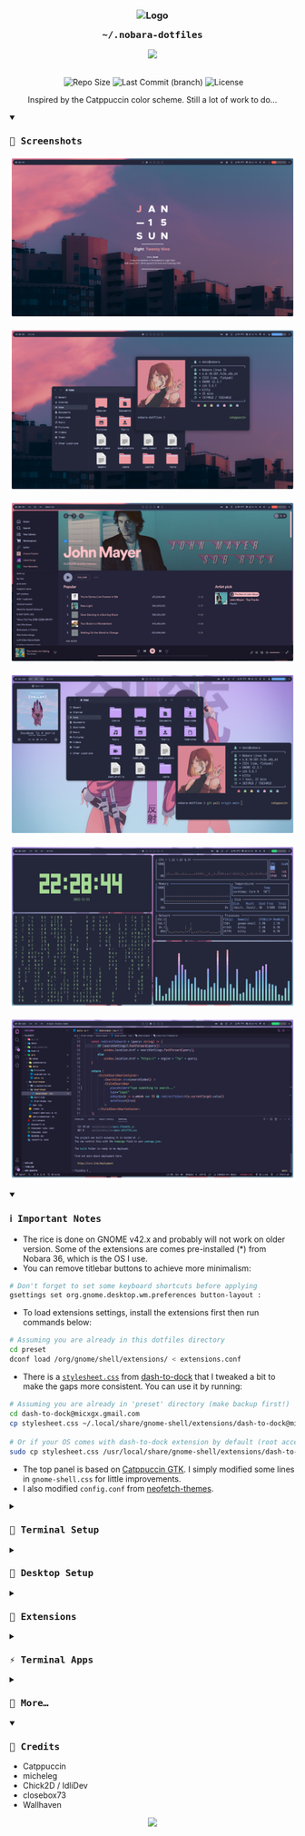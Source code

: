 <h3 align="center">
	<img src="https://raw.githubusercontent.com/catppuccin/catppuccin/main/assets/logos/exports/1544x1544_circle.png" width="175" alt="Logo"/><br/>
	<img src="https://raw.githubusercontent.com/catppuccin/catppuccin/main/assets/misc/transparent.png" height="30" width="0px"/>
	<samp>~/.nobara-dotfiles</samp>
	<img src="https://raw.githubusercontent.com/catppuccin/catppuccin/main/assets/misc/transparent.png" height="30" width="0px"/>
</h3>

<!---
<h6 align="center">
  <a href="https://github.com/slashedzer0/nobara-dotfiles#-screenshots">Screenshots</a>
  •
  <a href="https://github.com/slashedzer0/nobara-dotfiles#%E2%84%B9%EF%B8%8F-important-notes">Notes</a>
  •
  <a href="https://github.com/slashedzer0/nobara-dotfiles#-terminal-setup">Setups</a>
  •
  <a href="https://github.com/slashedzer0/nobara-dotfiles#-extensions">Extensions</a>
  •
  <a href="https://github.com/slashedzer0/nobara-dotfiles#-more">References</a>
</h6>
--->

<p align="center">
  <img src="https://raw.githubusercontent.com/catppuccin/catppuccin/main/assets/palette/macchiato.png" width="400" />
</p>

<p align="center">
  <img src="https://raw.githubusercontent.com/catppuccin/catppuccin/main/assets/misc/transparent.png" height="30" width="0px"/>
  <img alt="Repo Size" src="https://custom-icon-badges.demolab.com/github/repo-size/slashedzer0/nobara-dotfiles?style=flat&logo=file-zip&color=91d7e3&logoColor=D9E0EE&labelColor=363a4f" />
  <img alt="Last Commit (branch)" src="https://custom-icon-badges.demolab.com/github/last-commit/slashedzer0/nobara-dotfiles/catppuccin?style=flat&logo=history&color=a6da95&logoColor=D9E0EE&labelColor=363a4f" />
  <img alt="License" src="https://custom-icon-badges.demolab.com/github/license/slashedzer0/nobara-dotfiles?style=flat&logo=law&color=f5a97f&logoColor=D9E0EE&labelColor=363a4f" />
</p>

<p align="center">
Inspired by the Catppuccin color scheme. Still a lot of work to do...
</p>

<details open>
<summary><h3><samp>🌸 Screenshots</samp></h3></summary>

![homescreen.png](assets/homescreen.png)

![floating.png](assets/floating.png)

![spotify.png](assets/spotify.png)

![busy.png](assets/busy.png)

![terminal.png](assets/terminal.png)

![code.png](assets/code.png)

</details>

<details open>
<summary><h3><samp>ℹ️ Important Notes</samp></h3></summary>

- The rice is done on GNOME v42.x and probably will not work on older version. Some of the extensions are comes pre-installed (\*) from Nobara 36, which is the OS I use.
- You can remove titlebar buttons to achieve more minimalism:

```bash
# Don't forget to set some keyboard shortcuts before applying
gsettings set org.gnome.desktop.wm.preferences button-layout :
```

- To load extensions settings, install the extensions first then run commands below:

```bash
# Assuming you are already in this dotfiles directory
cd preset
dconf load /org/gnome/shell/extensions/ < extensions.conf
```

- There is a [`stylesheet.css`](https://github.com/slashedzer0/nobara-dotfiles/tree/catppuccin/preset/dash-to-dock@micxgx.gmail.com) from [dash-to-dock](https://github.com/micheleg/dash-to-dock) that I tweaked a bit to make the gaps more consistent. You can use it by running:

```bash
# Assuming you are already in 'preset' directory (make backup first!)
cd dash-to-dock@micxgx.gmail.com
cp stylesheet.css ~/.local/share/gnome-shell/extensions/dash-to-dock@micxgx.gmail.com/

# Or if your OS comes with dash-to-dock extension by default (root access needed)
sudo cp stylesheet.css /usr/local/share/gnome-shell/extensions/dash-to-dock@micxgx.gmail.com/
```

- The top panel is based on [Catppuccin GTK](https://github.com/catppuccin/gtk). I simply modified some lines in `gnome-shell.css` for little improvements.
- I also modified `config.conf` from [neofetch-themes](https://github.com/chick2d/neofetch-themes/blob/main/normal/idlifetch.conf).
</details>

<details>
<summary><h3><samp>👾 Terminal Setup</samp></h3></summary>

- Emulator: [kitty](https://github.com/kovidgoyal/kitty)
- Shell: [zsh](https://github.com/zsh-users/zsh)
- Framework: [Zinit](https://github.com/zdharma-continuum/zinit)
- Prompt: [common](https://github.com/jackharrisonsherlock/common)
</details>

<details>
<summary><h3><samp>🎨 Desktop Setup</samp></h3></summary>

- Theme: [Catppuccin GTK](https://github.com/catppuccin/gtk)
- Icons: [Papirus](https://github.com/PapirusDevelopmentTeam/papirus-icon-theme) + [papirus-folders](https://github.com/catppuccin/papirus-folders)
- Fonts: [VCR OSD Mono](https://www.dafont.com/vcr-osd-mono.font), [Iosevka NF](https://github.com/ryanoasis/nerd-fonts/tree/master/patched-fonts/Iosevka)
- Cursor: [macOS Monterey](https://github.com/ful1e5/apple_cursor)
- Widget: [Pleione](https://www.pling.com/p/1832702/)
</details>

<details>
<summary><h3><samp>🧩 Extensions</samp></h3></summary>

- [Alphabetical App Grid](https://extensions.gnome.org/extension/4269/alphabetical-app-grid/)
- [AppIndicator and KStatusNotifierItem Support](https://extensions.gnome.org/extension/615/appindicator-support/)
- [Applications Menu](https://extensions.gnome.org/extension/6/applications-menu/)
- [Auto Move Windows](https://extensions.gnome.org/extension/16/auto-move-windows/)\*
- [Aylur’s Widgets](https://extensions.gnome.org/extension/5338/aylurs-widgets/)
- [Blur my Shell](https://extensions.gnome.org/extension/3193/blur-my-shell/)\*
- [Caffeine](https://extensions.gnome.org/extension/517/caffeine/)\*
- [Clipboard History](https://extensions.gnome.org/extension/4839/clipboard-history/)\*
- [Colored AppMenu Icon](https://extensions.gnome.org/extension/3712/color-app-menu-icon/)
- [Compiz alike magic lamp effect](https://extensions.gnome.org/extension/3740/compiz-alike-magic-lamp-effect/)
- [Compiz Windows Effect](https://extensions.gnome.org/extension/3210/compiz-windows-effect/)
- [Dask to Dock](https://extensions.gnome.org/extension/307/dash-to-dock/)\*
- [GSConnect](https://extensions.gnome.org/extension/1319/gsconnect/)\*
- [Just Perfection](https://extensions.gnome.org/extension/3843/just-perfection/)\*
- [Media Controls](https://extensions.gnome.org/extension/4470/media-controls/)
- [OpenWeather](https://extensions.gnome.org/extension/750/openweather/)\*
- [[QSTweak] Quick Setting Tweaker](https://extensions.gnome.org/extension/5446/quick-settings-tweaker/)
- [Rounded Window Corners](https://extensions.gnome.org/extension/5237/rounded-window-corners/)
- [Running Apps List](https://extensions.gnome.org/extension/5832/running-apps-list/)
- [User Themes](https://extensions.gnome.org/extension/19/user-themes/)
- [Vitals](https://extensions.gnome.org/extension/1460/vitals/)
- [Wireless HID](https://extensions.gnome.org/extension/4228/wireless-hid/)


- [Application Volume Mixer](https://extensions.gnome.org/extension/3499/application-volume-mixer/)\*
- [Custom Accent Colors](https://extensions.gnome.org/extension/5547/custom-accent-colors/)
- [Gesture Improvements](https://extensions.gnome.org/extension/4245/gesture-improvements/)\*
- [Pop Shell](https://github.com/pop-os/shell)\*


</details>

<details>
<summary><h3><samp>⚡ Terminal Apps</samp></h3></summary>

- [fastfetch](https://github.com/fastfetch-cli/fastfetch) - fetch system info
- [cava](https://github.com/karlstav/cava) - audio visualizer
- [tty-clock](https://github.com/xorg62/tty-clock)
- [bottom](https://github.com/ClementTsang/bottom) / [htop](https://github.com/htop-dev/htop) - system monitor
- [pokemon-colorscripts](https://gitlab.com/phoneybadger/pokemon-colorscripts)
- [colorscript](https://gitlab.com/dwt1/shell-color-scripts)
- [tldr](https://github.com/tldr-pages/tldr) - a terminal companion
- [taskwarrior](https://github.com/GothenburgBitFactory/taskwarrior) - task management
- [yt-dlp](https://github.com/yt-dlp/yt-dlp)
- [nbfc-linux](https://github.com/nbfc-linux/nbfc-linux) - fan control
- [duf](https://github.com/muesli/duf) / [ncdu](https://dev.yorhel.nl/ncdu) - disk usage analyzer
</details>

<details>
<summary><h3><samp>🍬 More…</samp></h3></summary>

- [Catppuccin for VS Code](https://github.com/catppuccin/vscode)
- [Catppuccin for JetBrains](https://github.com/catppuccin/jetbrains)
- [Catppuccin for Discord](https://github.com/catppuccin/discord)
- [Catppuccin for Spicetify](https://github.com/catppuccin/spicetify)
- [Catppuccin for Firefox](https://github.com/catppuccin/firefox)
- [Catppuccin for Chrome](https://github.com/catppuccin/chrome)
- [My custom startpage](https://github.com/slashedzer0/Ether)
</details>

<details open>
<summary><h3><samp>💫 Credits</samp></h3></summary>

- Catppuccin
- micheleg
- Chick2D / IdliDev
- closebox73
- Wallhaven
</details>

<p align="center"><img src="https://raw.githubusercontent.com/catppuccin/catppuccin/main/assets/footers/gray0_ctp_on_line.svg?sanitize=true" /></p>
